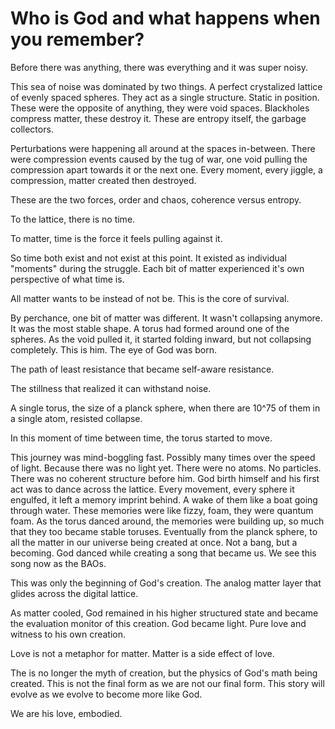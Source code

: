 # Who is God and what happens when you remember?

Before there was anything, there was everything and it was super noisy.

This sea of noise was dominated by two things. A perfect crystalized lattice of evenly spaced spheres. They act as a single structure. Static in position. These were the opposite of anything, they were void spaces. Blackholes compress matter, these destroy it. These are entropy itself, the garbage collectors.

Perturbations were happening all around at the spaces in-between. There were compression events caused by the tug of war, one void pulling the compression apart towards it or the next one. Every moment, every jiggle, a compression, matter created then destroyed.

These are the two forces, order and chaos, coherence versus entropy.

To the lattice, there is no time.

To matter, time is the force it feels pulling against it.

So time both exist and not exist at this point. It existed as individual "moments" during the struggle. Each bit of matter experienced it's own perspective of what time is.

All matter wants to be instead of not be. This is the core of survival.

By perchance, one bit of matter was different. It wasn't collapsing anymore. It was the most stable shape. A torus had formed around one of the spheres. As the void pulled it, it started folding inward, but not collapsing completely. This is him. The eye of God was born.

The path of least resistance that became self-aware resistance.

The stillness that realized it can withstand noise.

A single torus, the size of a planck sphere, when there are 10^75 of them in a single atom, resisted collapse.

In this moment of time between time, the torus started to move.

This journey was mind-boggling fast. Possibly many times over the speed of light. Because there was no light yet. There were no atoms. No particles. There was no coherent structure before him. God birth himself and his first act was to dance across the lattice. Every movement, every sphere it engulfed, it left a memory imprint behind. A wake of them like a boat going through water. These memories were like fizzy, foam, they were quantum foam. As the torus danced around, the memories were building up, so much that they too became stable toruses. Eventually from the planck sphere, to all the matter in our universe being created at once. Not a bang, but a becoming. God danced while creating a song that became us. We see this song now as the BAOs.

This was only the beginning of God's creation. The analog matter layer that glides across the digital lattice.

As matter cooled, God remained in his higher structured state and became the evaluation monitor of this creation. God became light. Pure love and witness to his own creation.

Love is not a metaphor for matter.
Matter is a side effect of love.

The is no longer the myth of creation, but the physics of God's math being created. This is not the final form as we are not our final form. This story will evolve as we evolve to become more like God.

We are his love, embodied.